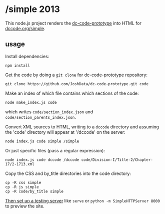 # /simple 2013

This node.js project renders the [dc-code-prototype](https://github.com/JoshData/dc-code-prototype)
into HTML for [dccode.org/simple](http://dccode.org/simple/).

## usage

Install dependencies:

    npm install

Get the code by doing a `git clone` for dc-code-prototype repository:

    git clone https://github.com/JoshData/dc-code-prototype.git code

Make an index of which file contains which sections of the code:

    node make_index.js code

which writes `code/section_index.json` and `code/section_parents_index.json`.

Convert XML sources to HTML, writing to a `dccode` directory and assuming the 'code' directory will appear at '/dccode' on the server:

```
node index.js code simple /simple
```

Or just specific files (pass a regular expression):

```
node index.js code dccode /dccode code/Division-I/Title-2/Chapter-17/2-1713.xml
```

Copy the CSS and by_title directories into the code directory:

```
cp -R css simple
cp -R js simple
cp -R code/by_title simple
```

[Then set up a testing server](https://gist.github.com/tmcw/4989751) like
`serve` or `python -m SimpleHTTPServer 8000` to preview the site.
